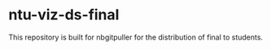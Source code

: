 # ntu-viz-ds-final

This repository is built for nbgitpuller for the distribution of final to students.
